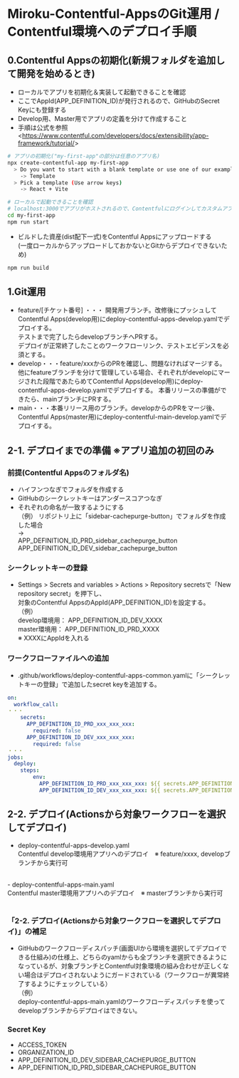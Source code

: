 # Miroku-Contentful-AppsのGit運用 / Contentful環境へのデプロイ手順

## 0.Contentful Appsの初期化(新規フォルダを追加して開発を始めるとき)

- ローカルでアプリを初期化＆実装して起動できることを確認
- ここでAppId(APP_DEFINITION_ID)が発行されるので、GitHubのSecret Keyにも登録する
- Develop用、Master用でアプリの定義を分けて作成すること
- 手順は公式を参照
<<https://www.contentful.com/developers/docs/extensibility/app-framework/tutorial/>>
``` sh
# アプリの初期化("my-first-app"の部分は任意のアプリ名)
npx create-contentful-app my-first-app
  > Do you want to start with a blank template or use one of our examples?
    -> Template
  > Pick a template (Use arrow keys)
    -> React + Vite

# ローカルで起動できることを確認
# localhost:3000でアプリがホストされるので、Contentfulにログインしてカスタムアプリの定義を作成する
cd my-first-app
npm run start
```

- ビルドした資産(dist配下一式)をContentful Appsにアップロードする<br>
  (一度ローカルからアップロードしておかないとGitからデプロイできないため)
``` sh
npm run build
```

## 1.Git運用
- feature/[チケット番号] ・・・ 開発用ブランチ。改修後にプッシュしてContentful Apps(develop用)にdeploy-contentful-apps-develop.yamlでデプロイする。<br>
テストまで完了したらdevelopブランチへPRする。<br>
デプロイが正常終了したことのワークフローリンク、テストエビデンスを必須とする。
- develop・・・feature/xxxからのPRを確認し、問題なければマージする。<br>
他にfeatureブランチを分けて管理している場合、それぞれがdevelopにマージされた段階であたらめてContentful Apps(develop用)にdeploy-contentful-apps-develop.yamlでデプロイする。
本番リリースの準備ができたら、mainブランチにPRする。
- main・・・本番リリース用のブランチ。developからのPRをマージ後、Contentful Apps(master用)にdeploy-contentful-main-develop.yamlでデプロイする。


## 2-1. デプロイまでの準備 ※アプリ追加の初回のみ

### 前提(Contentful Appsのフォルダ名)
- ハイフンつなぎでフォルダを作成する
- GitHubのシークレットキーはアンダースコアつなぎ
- それぞれの命名が一致するようにする<br>
（例）
リポジトリ上に「sidebar-cachepurge-button」でフォルダを作成した場合<br>
-><br>
APP_DEFINITION_ID_PRD_sidebar_cachepurge_button
APP_DEFINITION_ID_DEV_sidebar_cachepurge_button

### シークレットキーの登録
- Settings > Secrets and variables > Actions > Repository secretsで「New repository secret」を押下し、<br>
  対象のContentful AppsのAppId(APP_DEFINITION_ID)を設定する。<br>
（例）<br>
develop環境用： APP_DEFINITION_ID_DEV_XXXX <br>
master環境用： APP_DEFINITION_ID_PRD_XXXX <br>
※ XXXXにAppIdを入れる

### ワークフローファイルへの追加
- .github/workflows/deploy-contentful-apps-common.yamlに「シークレットキーの登録」で追加したsecret keyを追加する。<br>
``` deploy-contentful-apps-common.yaml
on:
  workflow_call:
・・・
    secrets:
      APP_DEFINITION_ID_PRD_xxx_xxx_xxx:
        required: false
      APP_DEFINITION_ID_DEV_xxx_xxx_xxx:
        required: false
・・・
jobs:
  deploy:
    steps:
        env:
          APP_DEFINITION_ID_PRD_xxx_xxx_xxx: ${{ secrets.APP_DEFINITION_ID_PRD_xxx_xxx_xxx }}
          APP_DEFINITION_ID_DEV_xxx_xxx_xxx: ${{ secrets.APP_DEFINITION_ID_DEV_xxx_xxx_xxx }}
```

## 2-2. デプロイ(Actionsから対象ワークフローを選択してデプロイ)
- deploy-contentful-apps-develop.yaml<br>
Contentful develop環境用アプリへのデプロイ　※ feature/xxxx, developブランチから実行可
<br>
- deploy-contentful-apps-main.yaml<br>
Contentful master環境用アプリへのデプロイ　※ masterブランチから実行可
<br>
<br>

### 「2-2. デプロイ(Actionsから対象ワークフローを選択してデプロイ)」の補足
- GitHubのワークフローディスパッチ(画面UIから環境を選択してデプロイできる仕組み)の仕様上、どちらのyamlからも全ブランチを選択できるようになっているが、対象ブランチとContentful対象環境の組み合わせが正しくない場合はデプロイされないようにガードされている（ワークフローが異常終了するようにチェックしている） <br>
（例）<br>
deploy-contentful-apps-main.yamlのワークフローディスパッチを使ってdevelopブランチからデプロイはできない。



### Secret Key
- ACCESS_TOKEN
- ORGANIZATION_ID
- APP_DEFINITION_ID_DEV_SIDEBAR_CACHEPURGE_BUTTON
- APP_DEFINITION_ID_PRD_SIDEBAR_CACHEPURGE_BUTTON